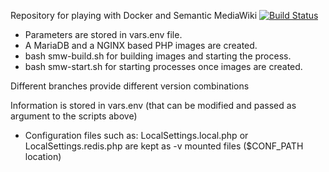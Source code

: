 Repository for playing with Docker and Semantic MediaWiki  [![Build Status](https://travis-ci.org/toniher/docker-SemanticMediaWiki.svg?branch=master)](https://travis-ci.org/toniher/docker-SemanticMediaWiki)

* Parameters are stored in vars.env file.
* A MariaDB and a NGINX based PHP images are created.
* bash smw-build.sh for building images and starting the process.
* bash smw-start.sh for starting processes once images are created.

Different branches provide different version combinations

Information is stored in vars.env (that can be modified and passed as argument to the scripts above)

* Configuration files such as: LocalSettings.local.php or LocalSettings.redis.php are kept as -v mounted files ($CONF_PATH location)

